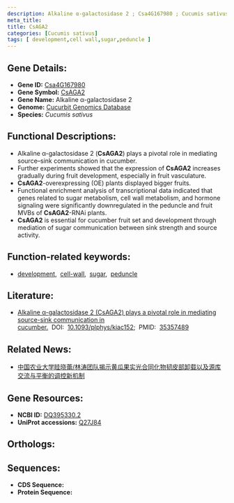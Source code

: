 ```yaml
---
description: Alkaline α-galactosidase 2 ; Csa4G167980 ; Cucumis sativus
meta_title:
title: CsAGA2
categories: [Cucumis sativus]
tags: [ development,cell wall,sugar,peduncle ]
---
```


## Gene Details:
- **Gene ID:** [Csa4G167980]()
- **Gene Symbol:** <u>CsAGA2</u>
- **Gene Name:** Alkaline α-galactosidase 2
- **Genome:** [Cucurbit Genomics Database](http://cucurbitgenomics.org/)
- **Species:** *Cucumis sativus*

## Functional Descriptions:
   - Alkaline α-galactosidase 2 (**CsAGA2**) plays a pivotal role in mediating source–sink communication in cucumber.
   - Further experiments showed that the expression of **CsAGA2** increases gradually during fruit development, especially in fruit vasculature.
   - **CsAGA2**-overexpressing (OE) plants displayed bigger fruits.
   - Functional enrichment analysis of transcriptional data indicated that genes related to sugar metabolism, cell wall metabolism, and hormone signaling were significantly downregulated in the peduncle and fruit MVBs of **CsAGA2**-RNAi plants.
   - **CsAGA2** is essential for cucumber fruit set and development through mediation of sugar communication between sink strength and source activity.

## Function-related keywords:
   - [development](/tags/development/),&nbsp;&nbsp;[cell-wall](/tags/cell-wall/),&nbsp;&nbsp;[sugar](/tags/sugar/),&nbsp;&nbsp;[peduncle](/tags/peduncle/)

## Literature:
   - [Alkaline α-galactosidase 2 (CsAGA2) plays a pivotal role in mediating source-sink communication in cucumber.](https://www.doi.org/10.1093/plphys/kiac152)&nbsp;&nbsp;DOI:&nbsp;&nbsp;[10.1093/plphys/kiac152](https://www.doi.org/10.1093/plphys/kiac152);&nbsp;&nbsp;PMID:&nbsp;&nbsp;[35357489](https://pubmed.ncbi.nlm.nih.gov/35357489/)

## Related News:
   - [中国农业大学眭晓蕾/林涛团队揭示黄瓜果实光合同化物韧皮部卸载以及源库交流与平衡的调控新机制](https://mp.weixin.qq.com/s?__biz=MzU3ODY3MDM0NA==&mid=2247517489&idx=3&sn=74e0639a9e3659d033253d4981dcfed1&chksm=fd731f56ca049640758274a6c5eb18491801f989a098f794b670c9ec343d30c9b789210c9b2e&scene=27#wechat_redirect)

## Gene Resources:
- **NCBI ID:**  [DQ395330.2](https://www.ncbi.nlm.nih.gov/search/all/?term=DQ395330.2)
- **UniProt accessions:**  [Q27J84](https://www.uniprot.org/uniprotkb/Q27J84/entry)

## Orthologs:

## Sequences:
- **CDS Sequence:**
- **Protein Sequence:**
